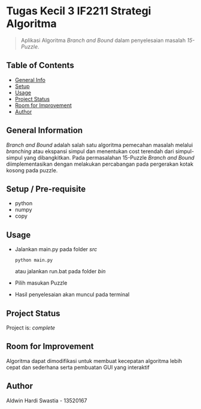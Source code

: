 # Tugas Kecil 3 IF2211 Strategi Algoritma
> Aplikasi Algoritma _Branch and Bound_ dalam penyelesaian masalah _15-Puzzle_.

## Table of Contents
* [General Info](#general-information)
* [Setup](#setup)
* [Usage](#usage)
* [Project Status](#project-status)
* [Room for Improvement](#room-for-improvement)
* [Author](#author)


## General Information
_Branch and Bound_ adalah salah satu algoritma pemecahan masalah melalui _branching_ atau ekspansi simpul dan menentukan cost terendah dari simpul-simpul yang dibangkitkan. Pada permasalahan 15-Puzzle _Branch and Bound_ diimplementasikan dengan melakukan percabangan pada pergerakan kotak kosong pada puzzle.


## Setup / Pre-requisite
- python
- numpy
- copy


## Usage
- Jalankan main.py pada folder _src_
    ```
    python main.py
    ```
    atau jalankan run.bat pada folder _bin_

- Pilih masukan Puzzle
- Hasil penyelesaian akan muncul pada terminal


## Project Status
Project is: _complete_ 


## Room for Improvement
Algoritma dapat dimodifikasi untuk membuat kecepatan algoritma lebih cepat dan sederhana serta pembuatan GUI yang interaktif


## Author
Aldwin Hardi Swastia - 13520167